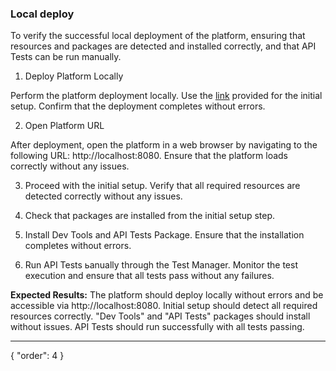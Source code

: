 ### Local deploy

To verify the successful local deployment of the platform, ensuring that resources and packages are detected and installed correctly, and that API Tests can be run manually.

1. Deploy Platform Locally

Perform the platform deployment locally. Use the [link](https://datagrok.ai/help/develop/admin/docker-compose) provided for the initial setup. Confirm that the deployment completes without errors.

2. Open Platform URL

After deployment, open the platform in a web browser by navigating to the following URL: http://localhost:8080.
Ensure that the platform loads correctly without any issues.

3. Proceed with the initial setup. Verify that all required resources are detected correctly without any issues.

4. Check that packages are installed from the initial setup step.

5. Install Dev Tools and API Tests Package. Ensure that the installation completes without errors.

6. Run API Tests ьanually through the Test Manager. Monitor the test execution and ensure that all tests pass without any failures.

**Expected Results:**
The platform should deploy locally without errors and be accessible via http://localhost:8080. Initial setup should detect all required resources correctly. "Dev Tools" and "API Tests" packages should install without issues. API Tests should run successfully with all tests passing.

---
{
  "order": 4
}